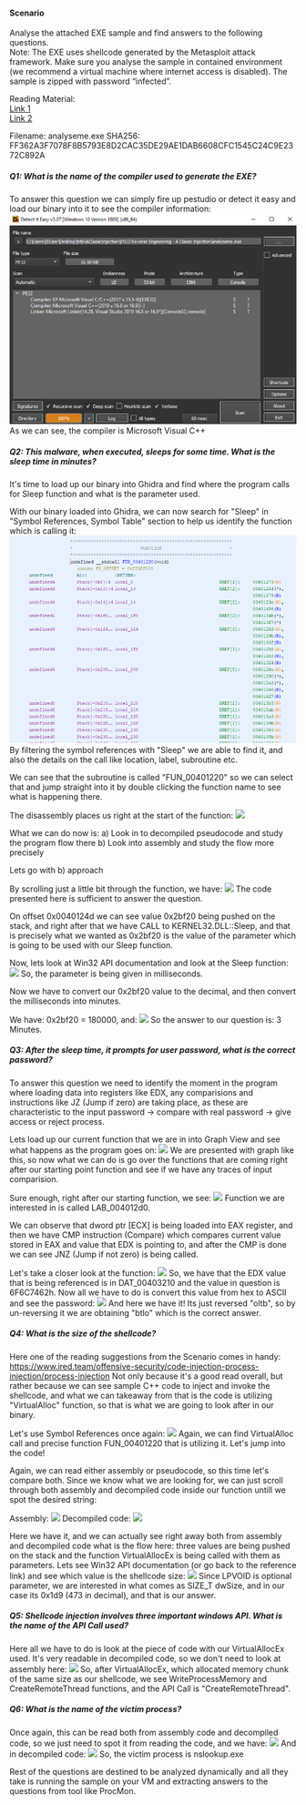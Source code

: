 #### Scenario
Analyse the attached EXE sample and find answers to the following questions.  
Note: The EXE uses shellcode generated by the Metasploit attack framework. Make sure you analyse the sample in contained environment (we recommend a virtual machine where internet access is disabled). The sample is zipped with password “infected”.  

Reading Material:  
[Link 1](https://www.ired.team/offensive-security/code-injection-process-injection/process-injection)  
[Link 2](https://sevrosecurity.com/2020/04/08/process-injection-part-1-createremotethread/#process_injection_primer)

Filename: analyseme.exe
SHA256: FF362A3F7078F8B5793E8D2CAC35DE29AE1DAB6608CFC1545C24C9E2372C892A

##### Q1: What is the name of the compiler used to generate the EXE?
To answer this question we can simply fire up pestudio or detect it easy and load our binary into it to see the compiler information:
![](https://github.com/k1selman/ctf-writeups/blob/main/btlo/ClassicInjection/png/Pasted%20image%2020230127223447.png) <br />
As we can see, the compiler is Microsoft Visual C++

##### Q2: This malware, when executed, sleeps for some time. What is the sleep time in minutes?
It's time to load up our binary into Ghidra and find where the program calls for Sleep function and what is the parameter used.

With our binary loaded into Ghidra, we can now search for "Sleep" in "Symbol References, Symbol Table" section to help us identify the function which is calling it:
<img src='png/Pasted image 20230127224229.png'>
By filtering the symbol references with "Sleep" we are able to find it, and also the details on the call like location, label, subroutine etc.

We can see that the subroutine is called "FUN_00401220" so we can select that and jump straight into it by double clicking the function name to see what is happening there.

The disassembly places us right at the start of the function:
![](https://github.com/k1selman/ctf-writeups/blob/main/btlo/ClassicInjection/png/Pasted%image%20230127224229.png)

What we can do now is:
a) Look in to decompiled pseudocode and study the program flow there
b) Look into assembly and study the flow more precisely

Lets go with b) approach

By scrolling just a little bit through the function, we have:
![](https://github.com/k1selman/ctf-writeups/blob/main/btlo/ClassicInjection/png/Pasted%image%20230127224405.png)
The code presented here is sufficient to answer the question.

On offset 0x0040124d we can see value 0x2bf20 being pushed on the stack, and right after that we have CALL to KERNEL32.DLL::Sleep, and that is precisely what we wanted as 0x2bf20 is the value of the parameter which is going to be used with our Sleep function.

Now, lets look at Win32 API documentation and look at the Sleep function:
![](https://github.com/k1selman/ctf-writeups/blob/main/btlo/ClassicInjection/png/Pasted%image%20230127224730.png)
So, the parameter is being given in milliseconds.

Now we have to convert our 0x2bf20 value to the decimal, and then convert the milliseconds into minutes.

We have: 0x2bf20 = 180000, and:
![](https://github.com/k1selman/ctf-writeups/blob/main/btlo/ClassicInjection/png/Pasted%image%20230127224856.png)
So the answer to our question is: 3 Minutes.

##### Q3: After the sleep time, it prompts for user password, what is the correct password?
To answer this question we need to identify the moment in the program where loading data into registers like EDX, any comparisions and instructions like JZ (Jump if zero) are taking place, as these are characteristic to the input password -> compare with real password -> give access or reject process.

Lets load up our current function that we are in into Graph View and see what happens as the program goes on:
![](https://github.com/k1selman/ctf-writeups/blob/main/btlo/ClassicInjection/png/Pasted%image%20230127225850.png)
We are presented with graph like this, so now what we can do is go over the functions that are coming right after our starting point function and see if we have any traces of input comparision.

Sure enough, right after our starting function, we see:
![](https://github.com/k1selman/ctf-writeups/blob/main/btlo/ClassicInjection/png/Pasted%image%20230127230010.png)
Function we are interested in is called LAB_004012d0.

We can observe that dword ptr [ECX] is being loaded into EAX register, and then we have CMP instruction (Compare) which compares current value stored in EAX and value that EDX is pointing to, and after the CMP is done we can see JNZ (Jump if not zero) is being called.

Let's take a closer look at the function:
![](https://github.com/k1selman/ctf-writeups/blob/main/btlo/ClassicInjection/png/Pasted%image%20230127230300.png)
So, we have that the EDX value that is being referenced is in DAT_00403210 and the value in question is 6F6C7462h. Now all we have to do is convert this value from hex to ASCII and see the password:
![](https://github.com/k1selman/ctf-writeups/blob/main/btlo/ClassicInjection/png/Pasted%image%20230127230510.png)
And here we have it! Its just reversed "oltb", so by un-reversing it we are obtaining "btlo" which is the correct answer.

##### Q4: What is the size of the shellcode?
Here one of the reading suggestions from the Scenario comes in handy: https://www.ired.team/offensive-security/code-injection-process-injection/process-injection
Not only because it's a good read overall, but rather because we can see sample C++ code to inject and invoke the shellcode, and what we can takeaway from that is the code is utilizing "VirtualAlloc" function, so that is what we are going to look after in our binary.

Let's use Symbol References once again:
![](https://github.com/k1selman/ctf-writeups/blob/main/btlo/ClassicInjection/png/Pasted%image%20230127230959.png)
Again, we can find VirtualAlloc call and precise function FUN_00401220 that is utilizing it. Let's jump into the code!

Again, we can read either assembly or pseudocode, so this time let's compare both. Since we know what we are looking for, we can just scroll through both assembly and decompiled code inside our function untill we spot the desired string:

Assembly:
![](https://github.com/k1selman/ctf-writeups/blob/main/btlo/ClassicInjection/png/Pasted%image%20230127231216.png)
Decompiled code:
![](https://github.com/k1selman/ctf-writeups/blob/main/btlo/ClassicInjection/png/Pasted%image%20230127231332.png)

Here we have it, and we can actually see right away both from assembly and decompiled code what is the flow here: three values are being pushed on the stack and the function VirtualAllocEx is being called with them as parameters. Lets see Win32 API documentation (or go back to the reference link) and see which value is the shellcode size:
![](https://github.com/k1selman/ctf-writeups/blob/main/btlo/ClassicInjection/png/Pasted%image%20230127231642.png)
Since LPVOID is optional parameter, we are interested in what comes as SIZE_T dwSize, and in our case its 0x1d9 (473 in decimal), and that is our answer.

##### Q5: Shellcode injection involves three important windows API. What is the name of the API Call used?
Here all we have to do is look at the piece of code with our VirtualAllocEx used. It's very readable in decompiled code, so we don't need to look at assembly here:
![](https://github.com/k1selman/ctf-writeups/blob/main/btlo/ClassicInjection/png/Pasted%image%20230127232133.png)
So, after VirtualAllocEx, which allocated memory chunk of the same size as our shellcode, we see WriteProcessMemory and CreateRemoteThread functions, and the API Call is "CreateRemoteThread".

##### Q6: What is the name of the victim process?
Once again, this can be read both from assembly code and decompiled code, so we just need to spot it from reading the code, and we have:
![](https://github.com/k1selman/ctf-writeups/blob/main/btlo/ClassicInjection/png/Pasted%image%20230127232736.png)
And in decompiled code:
![](https://github.com/k1selman/ctf-writeups/blob/main/btlo/ClassicInjection/png/Pasted%image%20230127232811.png)
So, the victim process is nslookup.exe

Rest of the questions are destined to be analyzed dynamically and all they take is running the sample on your VM and extracting answers to the questions from tool like ProcMon.
